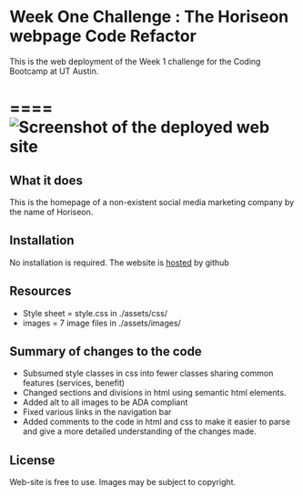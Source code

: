 # Week One Challenge :  The Horiseon webpage Code Refactor
This is the web deployment of the Week 1 challenge for the Coding Bootcamp at UT Austin.

====
![Screenshot of the deployed web site][screenshot]
====

## What it does
This is the homepage of a non-existent social media marketing company by the name of Horiseon. 

## Installation
No installation is required. 
The website is [hosted][1] by github 

## Resources
- Style sheet  = style.css in ./assets/css/
- images = 7 image files in ./assets/images/

## Summary of changes to the code 
- Subsumed style classes in css into fewer classes sharing common features (services, benefit)
- Changed sections and divisions in html using semantic html elements.
- Added alt to all images to be ADA compliant
- Fixed various links in the navigation bar
- Added comments to the code in html and css to make it easier to parse and give a more detailed understanding of the changes made.

## License
Web-site is free to use. Images may be subject to copyright. 

[1]: https://mambru82.github.io/weekone-challenge/
[screenshot]: ./assets/images/horiseon-screenshot.png